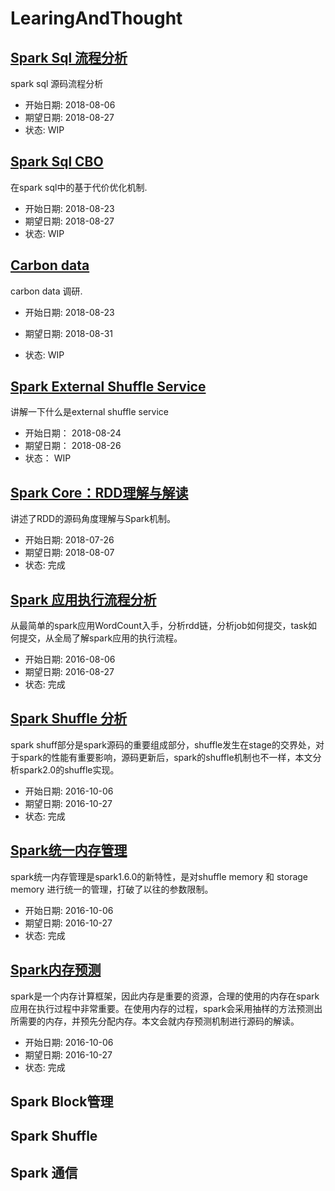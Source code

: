 # LearingAndThought

## [Spark Sql 流程分析](./Spark/Spark-Sql-Analysis.md)

spark sql 源码流程分析
- 开始日期: 2018-08-06
- 期望日期: 2018-08-27
- 状态:  WIP

## [Spark Sql CBO](./Spark/spark-sql-cbo.md)

在spark sql中的基于代价优化机制.
- 开始日期: 2018-08-23
- 期望日期: 2018-08-27
- 状态:  WIP

## [Carbon data](./Spark/carbon-data.md)

carbon data 调研.
- 开始日期: 2018-08-23

- 期望日期: 2018-08-31

- 状态:  WIP

## [Spark External Shuffle Service](./Spark/external-shuffle-service.md)

讲解一下什么是external shuffle service

- 开始日期： 2018-08-24
- 期望日期： 2018-08-26
- 状态： WIP




## [Spark Core：RDD理解与解读](https://netease-bigdata.github.io/ne-spark-courseware/slides/spark_core/rdd_basics.html#1)

讲述了RDD的源码角度理解与Spark机制。
- 开始日期: 2018-07-26
- 期望日期: 2018-08-07
- 状态: 完成


## [Spark 应用执行流程分析](./Spark/spark应用执行流程.md)

从最简单的spark应用WordCount入手，分析rdd链，分析job如何提交，task如何提交，从全局了解spark应用的执行流程。

- 开始日期: 2016-08-06
- 期望日期: 2016-08-27
- 状态:  完成

## [Spark Shuffle 分析](./Spark/spark源码分析Shuffle实现.md)
spark shuff部分是spark源码的重要组成部分，shuffle发生在stage的交界处，对于spark的性能有重要影响，源码更新后，spark的shuffle机制也不一样，本文分析spark2.0的shuffle实现。
- 开始日期: 2016-10-06
- 期望日期: 2016-10-27
- 状态:  完成

## [Spark统一内存管理](./Spark/spark统一内存管理.md)
spark统一内存管理是spark1.6.0的新特性，是对shuffle memory 和 storage memory 进行统一的管理，打破了以往的参数限制。
- 开始日期: 2016-10-06
- 期望日期: 2016-10-27
- 状态:  完成

## [Spark内存预测](./Spark/spark内存预测.md)
spark是一个内存计算框架，因此内存是重要的资源，合理的使用的内存在spark应用在执行过程中非常重要。在使用内存的过程，spark会采用抽样的方法预测出所需要的内存，并预先分配内存。本文会就内存预测机制进行源码的解读。
- 开始日期: 2016-10-06
- 期望日期: 2016-10-27
- 状态:  完成


## Spark Block管理



## Spark Shuffle



## Spark 通信

